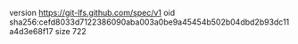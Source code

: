 version https://git-lfs.github.com/spec/v1
oid sha256:cefd8033d7122386090aba003a0be9a45454b502b04dbd2b93dc11a4d3e68f17
size 722
